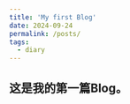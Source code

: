 ```yaml
---
title: 'My first Blog'
date: 2024-09-24
permalink: /posts/
tags:
  - diary
---
```


这是我的第一篇Blog。
------
